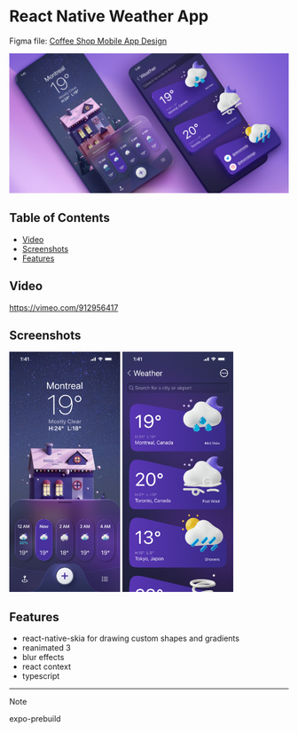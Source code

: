 # React Native Weather App

Figma file: [Coffee Shop Mobile App Design](https://www.figma.com/community/file/1100826294536456295/weather-app-ui-design)

![An old rock in the desert](./readme-assets/preview.png)

## Table of Contents

- [Video](#video)
- [Screenshots](#screenshots)
- [Features](#features)

## Video

https://vimeo.com/912956417

## Screenshots

<p float="left">
  <img src="./readme-assets/Home.jpg" width="200" />
  <img src="./readme-assets/Add.jpg" width="200" />
</p>

## Features

- react-native-skia for drawing custom shapes and gradients
- reanimated 3
- blur effects
- react context
- typescript

---

> [!NOTE]  
> expo-prebuild
